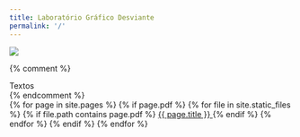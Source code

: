 ```yaml
---
title: Laboratório Gráfico Desviante
permalink: '/'
---
```

<img id="home-image" class="home-click" src="{{ site.baseurl}}/assets/covers/LGD_Freud.gif" onclick="show('text')">

<div id="home-text" class="home-click" markdown="1" style="display: none;" onclick="show('image')">
  **Laboratório Gráfico Desviante (LGD)**  
  é um grupo composto por diferentes profissionais que combinam artes visuais, escrita, dança, design gráfico e programação, cujas pesquisas envolvem o questionamento dessas linguagens a partir de suas normatizações e cânones. O objetivo do LGD não é negar as estruturas problematizadas com a intenção de gerar novos cânones, mas discutir e compreender os sistemas de cada linguagem e os possíveis níveis de desconstruções, infiltrações e hackeamentos.
</div>


{% comment %}
<div class="menu-item menu-title">Textos</div>
{% endcomment %}

<div class="text-list">
{% for page in site.pages %}
  {% if page.pdf %}
    {% for file in site.static_files %}
      {% if file.path contains page.pdf %}
        <a class="menu-item" href="{{site.baseurl}}{{ file.path }}" target="_blank">
          {{ page.title }}
        </a>
      {% endif %}
    {% endfor %}
  {% endif %}
{% endfor %}
</div>

<script>
  function show(thing) {
    var notThing = (thing == 'text')?'image':'text';

    document.getElementById('home-'+thing).style.display = 'block';
    document.getElementById('home-'+notThing).style.display = 'none';
  }
</script>
